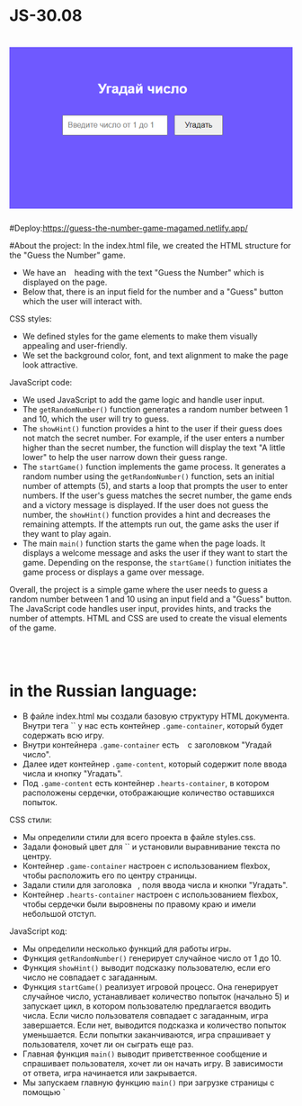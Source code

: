 # JS-30.08
# ![Screen](https://github.com/AndyMagwayer/JS-30.08/blob/main/Screenshot%202023-08-30%20180909.png)

#Deploy:https://guess-the-number-game-magamed.netlify.app/


#About the project:
 In the index.html file, we created the HTML structure for the "Guess the Number" game.
- We have an `
` heading with the text "Guess the Number" which is displayed on the page.
- Below that, there is an input field for the number and a "Guess" button which the user will interact with.

CSS styles:
- We defined styles for the game elements to make them visually appealing and user-friendly.
- We set the background color, font, and text alignment to make the page look attractive.

JavaScript code:
- We used JavaScript to add the game logic and handle user input.
- The `getRandomNumber()` function generates a random number between 1 and 10, which the user will try to guess.
- The `showHint()` function provides a hint to the user if their guess does not match the secret number. For example, if the user enters a number higher than the secret number, the function will display the text "A little lower" to help the user narrow down their guess range.
- The `startGame()` function implements the game process. It generates a random number using the `getRandomNumber()` function, sets an initial number of attempts (5), and starts a loop that prompts the user to enter numbers. If the user's guess matches the secret number, the game ends and a victory message is displayed. If the user does not guess the number, the `showHint()` function provides a hint and decreases the remaining attempts. If the attempts run out, the game asks the user if they want to play again.
- The main `main()` function starts the game when the page loads. It displays a welcome message and asks the user if they want to start the game. Depending on the response, the `startGame()` function initiates the game process or displays a game over message.

Overall, the project is a simple game where the user needs to guess a random number between 1 and 10 using an input field and a "Guess" button. The JavaScript code handles user input, provides hints, and tracks the number of attempts. HTML and CSS are used to create the visual elements of the game.

<br>

<br>

# in the Russian language:

- В файле index.html мы создали базовую структуру HTML документа. Внутри тега `` у нас есть контейнер `.game-container`, который будет содержать всю игру.
- Внутри контейнера `.game-container` есть `
` с заголовком "Угадай число".
- Далее идет контейнер `.game-content`, который содержит поле ввода числа и кнопку "Угадать".
- Под `.game-content` есть контейнер `.hearts-container`, в котором расположены сердечки, отображающие количество оставшихся попыток.

CSS стили:
- Мы определили стили для всего проекта в файле styles.css.
- Задали фоновый цвет для `` и установили выравнивание текста по центру.
- Контейнер `.game-container` настроен с использованием flexbox, чтобы расположить его по центру страницы.
- Задали стили для заголовка `
`, поля ввода числа и кнопки "Угадать".
- Контейнер `.hearts-container` настроен с использованием flexbox, чтобы сердечки были выровнены по правому краю и имели небольшой отступ.

JavaScript код:
- Мы определили несколько функций для работы игры.
- Функция `getRandomNumber()` генерирует случайное число от 1 до 10.
- Функция `showHint()` выводит подсказку пользователю, если его число не совпадает с загаданным.
- Функция `startGame()` реализует игровой процесс. Она генерирует случайное число, устанавливает количество попыток (начально 5) и запускает цикл, в котором пользователю предлагается вводить числа. Если число пользователя совпадает с загаданным, игра завершается. Если нет, выводится подсказка и количество попыток уменьшается. Если попытки заканчиваются, игра спрашивает у пользователя, хочет ли он сыграть еще раз.
- Главная функция `main()` выводит приветственное сообщение и спрашивает пользователя, хочет ли он начать игру. В зависимости от ответа, игра начинается или закрывается.
- Мы запускаем главную функцию `main()` при загрузке страницы с помощью `
